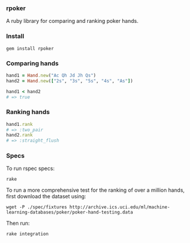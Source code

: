 ### rpoker

A ruby library for comparing and ranking poker hands.

### Install

```
gem install rpoker
```

### Comparing hands

```ruby
hand1 = Hand.new("Ac Qh Jd Jh Qs")
hand2 = Hand.new(["2s", "3s", "5s", "4s", "As"])

hand1 < hand2
# => true
```

### Ranking hands

```ruby
hand1.rank
# => :two_pair
hand2.rank
# => :straight_flush
```
### Specs

To run rspec specs:
```
rake
```

To run a more comprehensive test for the ranking of over a million hands, first download the dataset using:

```
wget -P ./spec/fixtures http://archive.ics.uci.edu/ml/machine-learning-databases/poker/poker-hand-testing.data
```

Then run:
```
rake integration
````

